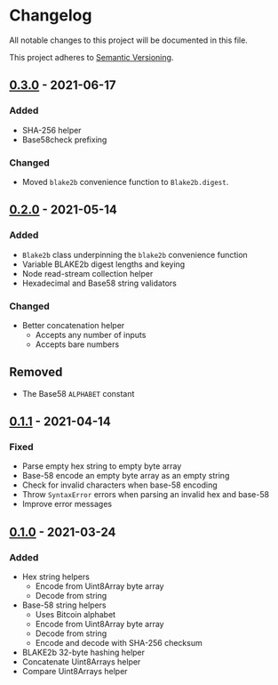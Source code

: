 # Changelog

All notable changes to this project will be documented in this file.

This project adheres to
[Semantic Versioning](https://semver.org/spec/v2.0.0.html).

## [0.3.0] - 2021-06-17

### Added

- SHA-256 helper
- Base58check prefixing

### Changed

- Moved `blake2b` convenience function to `Blake2b.digest`.

## [0.2.0] - 2021-05-14

### Added

- `Blake2b` class underpinning the `blake2b` convenience function
- Variable BLAKE2b digest lengths and keying
- Node read-stream collection helper
- Hexadecimal and Base58 string validators

### Changed

- Better concatenation helper
  - Accepts any number of inputs
  - Accepts bare numbers

## Removed

- The Base58 `ALPHABET` constant

## [0.1.1] - 2021-04-14

### Fixed

- Parse empty hex string to empty byte array
- Base-58 encode an empty byte array as an empty string
- Check for invalid characters when base-58 encoding
- Throw `SyntaxError` errors when parsing an invalid hex and base-58
- Improve error messages

## [0.1.0] - 2021-03-24

### Added

- Hex string helpers
  - Encode from Uint8Array byte array
  - Decode from string
- Base-58 string helpers
  - Uses Bitcoin alphabet
  - Encode from Uint8Array byte array
  - Decode from string
  - Encode and decode with SHA-256 checksum
- BLAKE2b 32-byte hashing helper
- Concatenate Uint8Arrays helper
- Compare Uint8Arrays helper

[0.1.0]: https://gitlab.com/tzstamp/helpers/-/releases/0.1.0
[0.1.1]: https://gitlab.com/tzstamp/helpers/-/releases/0.1.1
[0.2.0]: https://gitlab.com/tzstamp/helpers/-/releases/0.2.0
[0.3.0]: https://gitlab.com/tzstamp/helpers/-/releases/0.3.0
[0.3.2]: https://github.com/marigold-dev/tzstamp/releases/tag/0.3.2
[0.3.4]: https://github.com/marigold-dev/tzstamp/releases/tag/0.3.4